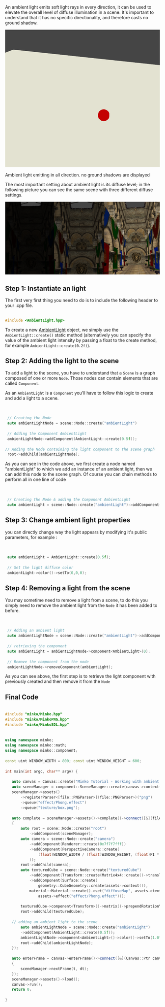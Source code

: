 An ambient light emits soft light rays in every direction, it can be used to elevate the overall level of diffuse illumination in a scene. It's important to understand that it has no specific directionality, and therefore casts no ground shadow.

![](images/Ambientlight.png "images/Ambientlight.png")

Ambient light emitting in all direction. no ground shadows are displayed

The most important setting about ambient light is its diffuse level; in the following picture you can see the same scene with three different diffuse settings.

![](images/AmbientlightExample.png "images/AmbientlightExample.png")

Step 1: Instantiate an light
----------------------------

The first very first thing you need to do is to include the following header to your .cpp file.


```cpp

#include <AmbientLight.hpp> 
```


To create a new [AmbientLight](http://doc.minko.io/reference/v3/classminko_1_1component_1_1_ambient_light.html) object, we simply use the `AmbientLight::create()` static method (alternatively you can specify the value of the ambient light intensity by passing a float to the create method, for example `AmbientLight::create(0.2f)`).

Step 2: Adding the light to the scene
-------------------------------------

To add a light to the scene, you have to understand that a `Scene` is a graph composed of one or more `Node`. Those nodes can contain elements that are called `Component`.

As an `AmbientLight` is a `Component` you'll have to follow this logic to create and add a light to a scene.


```cpp


 // Creating the Node
 auto ambientLightNode = scene::Node::create("ambientLight")

 // Adding the Component AmbientLight
 ambientLightNode->addComponent(AmbientLight::create(0.5f));

// Adding the Node containing the light component to the scene graph
 root->addChild(ambientLightNode);


```


As you can see in the code above, we first create a node named "ambientLight" to which we add an instance of an ambient light, then we can add this node to the scene graph. Of course you can chain methods to perform all in one line of code


```cpp


 // Creating the Node & adding the Component AmbientLight
 auto ambientLight = scene::Node::create("ambientLight")->addComponent(AmbientLight::create(0.5f));


```


Step 3: Change ambient light properties
---------------------------------------

you can directly change way the light appears by modifying it's public parameters, for example : 
```cpp


 auto ambientLight = AmbientLight::create(0.5f);

 // Set the light diffuse color
 ambientLight->color()->setTo(0,0,0);


```


Step 4: Removing a light from the scene
---------------------------------------

You may sometime need to remove a light from a scene, to do this you simply need to remove the ambient light from the `Node` it has been added to before.


```cpp


 // Adding an ambient light
 auto ambientLightNode = scene::Node::create("ambientLight")->addComponent(AmbientLight::create(0.5f));

 // retrieving the component 
 auto ambientLight = ambientLightNode->component<AmbientLight>(0);

 // Remove the component from the node
 ambientLightNode->removeComponent(ambientLight);


```


As you can see above, the first step is to retrieve the light component with previously created and then remove it from the `Node`

Final Code
----------


```cpp

#include "minko/Minko.hpp" 
#include "minko/MinkoPNG.hpp" 
#include "minko/MinkoSDL.hpp"


using namespace minko; 
using namespace minko::math; 
using namespace minko::component;

const uint WINDOW_WIDTH = 800; const uint WINDOW_HEIGHT = 600;

int main(int argc, char** argv) {

   auto canvas = Canvas::create("Minko Tutorial - Working with ambient lights", WINDOW_WIDTH, WINDOW_HEIGHT);
   auto sceneManager = component::SceneManager::create(canvas->context());
   sceneManager->assets()
       ->registerParser<[file::PNGParser>](file::PNGParser>)("png")
       ->queue("effect/Phong.effect")
       ->queue("texture/box.png");
 
   auto complete = sceneManager->assets()->complete()->connect([&](file::AssetLibrary::Ptr assets)
   {
       auto root = scene::Node::create("root")
           ->addComponent(sceneManager);
       auto camera = scene::Node::create("camera")
           ->addComponent(Renderer::create(0x7f7f7fff))
           ->addComponent(PerspectiveCamera::create(
               (float)WINDOW_WIDTH / (float)WINDOW_HEIGHT, (float)PI * 0.25f, .1f, 1000.f
           ));
       root->addChild(camera);
       auto texturedCube = scene::Node::create("texturedCube")
           ->addComponent(Transform::create(Matrix4x4::create()->translation(0.f, 0.f, -5.f)))
           ->addComponent(Surface::create(
               geometry::CubeGeometry::create(assets->context()),
           material::Material::create()->set("diffuseMap", assets->texture("texture/box.png")),
               assets->effect("effect/Phong.effect")));

       texturedCube->component<Transform>()->matrix()->prependRotationY(PI * 0.25f);
       root->addChild(texturedCube);

   // adding an ambient light to the scene
       auto ambientLightNode = scene::Node::create("ambientLight")
       ->addComponent(AmbientLight::create(0.5f));
       ambientLightNode->component<AmbientLight>()->color()->setTo(1.0f, 1.0f, 1.0f);
       root->addChild(ambientLightNode);
   });

   auto enterFrame = canvas->enterFrame()->connect([&](Canvas::Ptr canvas, float t, float dt)
   {
       sceneManager->nextFrame(t, dt);
   });
   sceneManager->assets()->load();
   canvas->run();
   return 0;

} 
```


